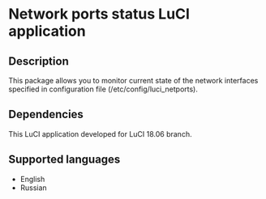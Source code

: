 # Network ports status LuCI application

## Description
This package allows you to monitor current state of the
network interfaces specified in configuration file
(/etc/config/luci_netports).

## Dependencies
This LuCI application developed for LuCI 18.06 branch.

## Supported languages
- English
- Russian
